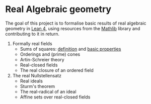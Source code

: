 # Real Algebraic geometry

The goal of this project is to formalise basic results of real algebraic geometry in [Lean 4](https://github.com/leanprover/lean4), using resources from the [Mathlib](https://github.com/leanprover-community/mathlib4) library and contributing to it in return.

1. Formally real fields
    - Sums of squares: [definition](FormallyRealFields/SumSq/Defs.md) and [basic properties](FormallyRealFields/SumSq/Ppties.md)
    - Orderings and (prime) cones
    - Artin-Schreier theory
    - Real-closed fields
    - The real closure of an ordered field
2. The real Nullstellensatz
    - Real ideals
    - Sturm's theorem
    - The real-radical of an ideal
    - Affine sets over real-closed fields
